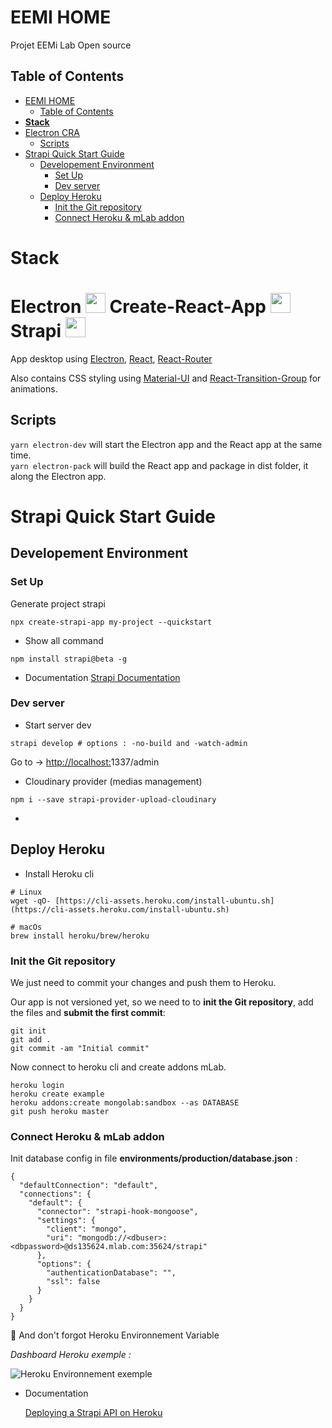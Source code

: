 EEMI HOME
===

Projet EEMi Lab Open source 

## Table of Contents


   * [EEMI HOME](#eemi-home)
      * [Table of Contents](#table-of-contents)
   * [<strong>Stack</strong>](#stack)
   * [Electron CRA](#electron--react--parcel-)
      * [Scripts](#scripts)
   * [Strapi Quick Start Guide](#strapi-quick-start-guide)
      * [Developement Environment](#developement-environment)
         * [Set Up](#set-up)
         * [Dev server](#dev-server)
      * [Deploy Heroku](#deploy-heroku)
         * [Init the Git repository](#init-the-git-repository)
         * [Connect Heroku &amp; mLab addon](#connect-heroku--mlab-addon)

# Stack 

# Electron <img src="https://electronjs.org/images/favicon.ico" width="32"> Create-React-App <img src="https://create-react-app.dev/img/logo.svg" width=32> Strapi <img src="https://bestofjs.org/logos/strapi.svg" width=32> 

App desktop using [Electron](https://electronjs.org/), [React](https://reactjs.irg), [React-Router](https://reacttraining.com/react-router/web/guides/quick-start)

Also contains CSS styling using [Material-UI](https://github.com/mui-org/material-ui) and [React-Transition-Group](https://reactcommunity.org/react-transition-group/) for animations.

## Scripts

`yarn electron-dev` will start the Electron app and the React app at the same time.  
`yarn electron-pack` will build the React app and package in dist folder, it along the Electron app.

# **Strapi Quick Start Guide**

## Developement Environment

### Set Up

Generate project strapi

```bash=
npx create-strapi-app my-project --quickstart
```

- Show all command
```bash=
npm install strapi@beta -g
```

- Documentation
[Strapi Documentation](https://strapi.io/documentation/3.0.0-beta.x/cli/CLI.html#strapi-new)

### Dev server

- Start server dev 
```bash=
strapi develop # options : -no-build and -watch-admin
```

Go to → [http://localhost:](http://localhost:8000/)1337/admin


- Cloudinary provider (medias management)
```bash=
npm i --save strapi-provider-upload-cloudinary
```

- 


## Deploy Heroku

- Install Heroku cli 

```bash=
# Linux
wget -qO- [https://cli-assets.heroku.com/install-ubuntu.sh](https://cli-assets.heroku.com/install-ubuntu.sh)
```

```bash=
# macOs
brew install heroku/brew/heroku
```
    

### Init the Git repository

We just need to commit your changes and push them to Heroku.

Our app is not versioned yet, so we need to to **init the Git repository**, add the files and **submit the first commit**:
```bash=
git init
git add .
git commit -am "Initial commit"
```
Now connect to heroku cli and create addons mLab.
```bash=
heroku login
heroku create example
heroku addons:create mongolab:sandbox --as DATABASE
git push heroku master
```

### Connect Heroku & mLab addon

Init database config in file **environments/production/database.json** : 

```json=
{
  "defaultConnection": "default",
  "connections": {
    "default": {
      "connector": "strapi-hook-mongoose",
      "settings": {
        "client": "mongo",
        "uri": "mongodb://<dbuser>:<dbpassword>@ds135624.mlab.com:35624/strapi"
      },
      "options": {
        "authenticationDatabase": "",
        "ssl": false
      }
    }
  }
}
```
        

🚨 And don't forgot Heroku Environnement Variable

*Dashboard Heroku exemple :*

![Heroku Environnement exemple](https://res.cloudinary.com/bomzielab/image/upload/v1575592916/FireShot_Capture_009_-_api-cocktail__Settings_-_Heroku_-_dashboard.heroku.com_gxq4oc.png)

- Documentation

    [Deploying a Strapi API on Heroku](https://strapi.io/blog/deploying-a-strapi-api-on-heroku)
